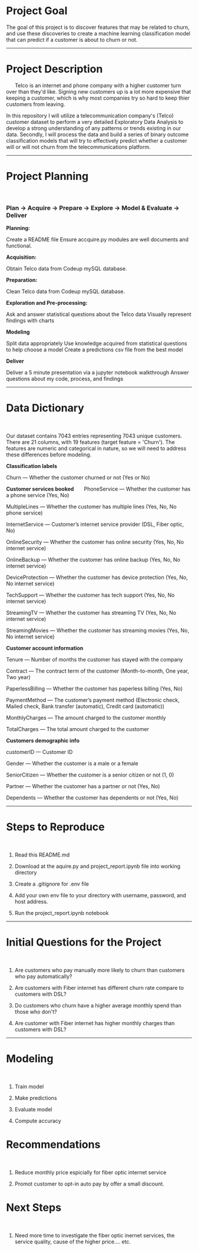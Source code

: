 # Project Goal
The goal of this project is to discover features that may be related to churn, and use these discoveries to create a machine learning classification model that can predict if a customer is about to churn or not.

***
# Project Description
&nbsp;
&nbsp;
&nbsp;
Telco is an internet and phone company with a higher customer turn over than they'd like. Signing new customers up is a lot more expensive that keeping a customer, which is why most companies try so hard to keep thier customers from leaving. 

In this repository I will utilize a telecommunication company's (Telco) customer dataset to perform a very detailed Exploratory Data Analysis to develop a strong understanding of any patterns or trends existing in our data. Secondly, I will process the data and build a series of binary outcome classification models that will try to effectively predict whether a customer will or will not churn from the telecommunications platform.

***

# Project Planning
&nbsp;
&nbsp;
&nbsp;
### Plan -> Acquire -> Prepare -> Explore -> Model & Evaluate -> Deliver

**Planning:**

Create a README file
Ensure accquire.py modules are well documents and functional.

**Acquisition:**

Obtain Telco data from Codeup mySQL database.

**Preparation:**

Clean Telco data from Codeup mySQL database.


**Exploration and Pre-processing:**

Ask and answer statistical questions about the Telco data
Visually represent findings with charts

**Modeling**

Split data appropriately
Use knowledge acquired from statistical questions to help choose a model
Create a predictions csv file from the best model

**Deliver**

Deliver a 5 minute presentation via a jupyter notebook walkthrough
Answer questions about my code, process, and findings

***

# Data Dictionary
&nbsp;
&nbsp;
&nbsp;

Our dataset contains 7043 entries representing 7043 unique customers. There are 21 columns, with 19 features (target feature = 'Churn'). The features are numeric and categorical in nature, so we will need to address these differences before modeling.



**Classification labels**
&nbsp;
&nbsp;
&nbsp;

Churn — Whether the customer churned or not (Yes or No)



**Customer services booked**
&nbsp;
&nbsp;
&nbsp;
PhoneService — Whether the customer has a phone service (Yes, No)

MultipleLines — Whether the customer has multiple lines (Yes, No, No phone service)

InternetService — Customer’s internet service provider (DSL, Fiber optic, No)

OnlineSecurity — Whether the customer has online security (Yes, No, No internet service)

OnlineBackup — Whether the customer has online backup (Yes, No, No internet service)

DeviceProtection — Whether the customer has device protection (Yes, No, No internet service)

TechSupport — Whether the customer has tech support (Yes, No, No internet service)

StreamingTV — Whether the customer has streaming TV (Yes, No, No internet service)

StreamingMovies — Whether the customer has streaming movies (Yes, No, No internet service)





**Customer account information**
&nbsp;
&nbsp;
&nbsp;

Tenure — Number of months the customer has stayed with the company

Contract — The contract term of the customer (Month-to-month, One year, Two year)

PaperlessBilling — Whether the customer has paperless billing (Yes, No)

PaymentMethod — The customer’s payment method (Electronic check, Mailed check, Bank transfer (automatic), Credit card (automatic))

MonthlyCharges — The amount charged to the customer monthly

TotalCharges — The total amount charged to the customer




**Customers demographic info**
&nbsp;
&nbsp;
&nbsp;

customerID — Customer ID

Gender — Whether the customer is a male or a female

SeniorCitizen — Whether the customer is a senior citizen or not (1, 0)

Partner — Whether the customer has a partner or not (Yes, No)

Dependents — Whether the customer has dependents or not (Yes, No)
***

# Steps to Reproduce
&nbsp;
&nbsp;
&nbsp;
1. Read this README.md

2. Download at the aquire.py and project_report.ipynb file into working directory

3. Create a .gitignore for .env file

4. Add your own env file to your directory with username, password, and host address.

5. Run the project_report.ipynb notebook

***

# Initial Questions for the Project
&nbsp;
&nbsp;
&nbsp;
1. Are customers who pay manually more likely to churn than customers who pay automatically?

2. Are customers with Fiber internet has different churn rate compare to customers with DSL?

3. Do customers who churn have a higher average monthly spend than those who don't?

4. Are customer with Fiber internet has higher monthly charges than customers with DSL? 

***

# Modeling
&nbsp;
&nbsp;
&nbsp;

1. Train model

2. Make predictions

3. Evaluate model

4. Compute accuracy


# Recommendations 
&nbsp;
&nbsp;
&nbsp;
1. Reduce monthly price espicially for fiber optic internet service


2. Promot customer to opt-in auto pay by offer a small discount.



# Next Steps
&nbsp;
&nbsp;
&nbsp;

1. Need more time to investigate the fiber optic inernet services, the service quality, cause of the higher price.... etc.



